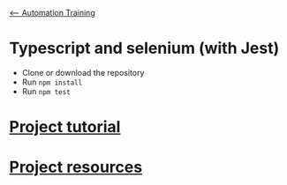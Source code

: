 [<-- Automation Training](https://github.com/AdrianP-Trusk/trusk-automation-training)

# Typescript and selenium (with Jest)

- Clone or download the repository
- Run `npm install`
- Run `npm test`

# [Project tutorial](tuto.md)

# [Project resources](resources.md)